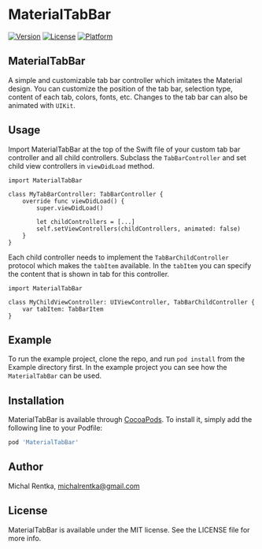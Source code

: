 # MaterialTabBar

[![Version](https://img.shields.io/cocoapods/v/MaterialTabBar.svg?style=flat)](http://cocoapods.org/pods/MaterialTabBar)
[![License](https://img.shields.io/cocoapods/l/MaterialTabBar.svg?style=flat)](http://cocoapods.org/pods/MaterialTabBar)
[![Platform](https://img.shields.io/cocoapods/p/MaterialTabBar.svg?style=flat)](http://cocoapods.org/pods/MaterialTabBar)

## MaterialTabBar

A simple and customizable tab bar controller which imitates the Material design. You can customize the position of the tab bar, selection type, content of each tab, colors, fonts, etc. Changes to the tab bar can also be animated with `UIKit`.

## Usage

Import MaterialTabBar at the top of the Swift file of your custom tab bar controller and all child controllers. Subclass the `TabBarController` and set child view controllers in `viewDidLoad` method.

```
import MaterialTabBar

class MyTabBarController: TabBarController {
    override func viewDidLoad() {
        super.viewDidLoad()
        
        let childControllers = [...]
        self.setViewControllers(childControllers, animated: false)
    }
}
```

Each child controller needs to implement the `TabBarChildController` protocol which makes the `tabItem` available. In the `tabItem` you can specify the content that is shown in tab for this controller.

```
import MaterialTabBar

class MyChildViewController: UIViewController, TabBarChildController {
    var tabItem: TabBarItem
}
```

## Example

To run the example project, clone the repo, and run `pod install` from the Example directory first. In the example project you can see how the `MaterialTabBar` can be used.

## Installation

MaterialTabBar is available through [CocoaPods](http://cocoapods.org). To install
it, simply add the following line to your Podfile:

```ruby
pod 'MaterialTabBar'
```

## Author

Michal Rentka, michalrentka@gmail.com

## License

MaterialTabBar is available under the MIT license. See the LICENSE file for more info.
